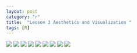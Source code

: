 ```yaml
---
layout: post
category: "r"
title:  "Lesson 3 Aesthetics and Visualization "
tags: [R]
---
```



<img src="https://raw.githubusercontent.com/MoonBrillante/moonbrillante.github.io/master/my_picture/aesthetics001.JPG">
<img src="https://raw.githubusercontent.com/MoonBrillante/moonbrillante.github.io/master/my_picture/aesthetics002.JPG">
<img src="https://raw.githubusercontent.com/MoonBrillante/moonbrillante.github.io/master/my_picture/aesthetics003.JPG" >
<img src="https://raw.githubusercontent.com/MoonBrillante/moonbrillante.github.io/master/my_picture/aesthetics004.JPG">
<img src="https://raw.githubusercontent.com/MoonBrillante/moonbrillante.github.io/master/my_picture/aesthetics005.JPG">
<img src="https://raw.githubusercontent.com/MoonBrillante/moonbrillante.github.io/master/my_picture/aesthetics006.JPG" >
<img src="https://raw.githubusercontent.com/MoonBrillante/moonbrillante.github.io/master/my_picture/aesthetics007.JPG">
<img src="https://raw.githubusercontent.com/MoonBrillante/moonbrillante.github.io/master/my_picture/aesthetics008.JPG">
<img src="https://raw.githubusercontent.com/MoonBrillante/moonbrillante.github.io/master/my_picture/aesthetics009.JPG" >


